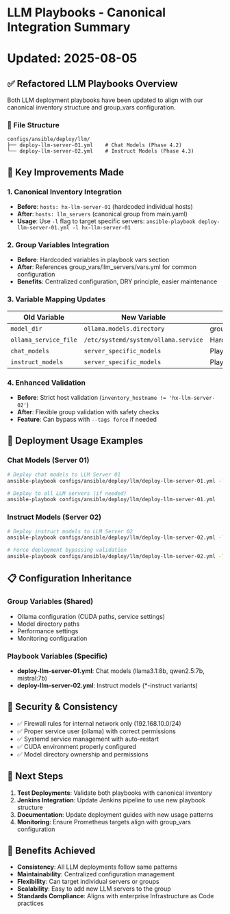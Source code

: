 # LLM Playbooks - Canonical Integration Summary
# Updated: 2025-08-05

## ✅ Refactored LLM Playbooks Overview

Both LLM deployment playbooks have been updated to align with our canonical inventory structure and group_vars configuration.

### 📁 File Structure
```
configs/ansible/deploy/llm/
├── deploy-llm-server-01.yml    # Chat Models (Phase 4.2)
└── deploy-llm-server-02.yml    # Instruct Models (Phase 4.3)
```

## 🔧 Key Improvements Made

### 1. **Canonical Inventory Integration**
- **Before**: `hosts: hx-llm-server-01` (hardcoded individual hosts)
- **After**: `hosts: llm_servers` (canonical group from main.yaml)
- **Usage**: Use `-l` flag to target specific servers: `ansible-playbook deploy-llm-server-01.yml -l hx-llm-server-01`

### 2. **Group Variables Integration**
- **Before**: Hardcoded variables in playbook vars section
- **After**: References group_vars/llm_servers/vars.yml for common configuration
- **Benefits**: Centralized configuration, DRY principle, easier maintenance

### 3. **Variable Mapping Updates**

| Old Variable | New Variable | Source |
|-------------|-------------|---------|
| `model_dir` | `ollama.models.directory` | group_vars/llm_servers/vars.yml |
| `ollama_service_file` | `/etc/systemd/system/ollama.service` | Hardcoded (standard path) |
| `chat_models` | `server_specific_models` | Playbook-specific override |
| `instruct_models` | `server_specific_models` | Playbook-specific override |

### 4. **Enhanced Validation**
- **Before**: Strict host validation (`inventory_hostname != 'hx-llm-server-02'`)
- **After**: Flexible group validation with safety checks
- **Feature**: Can bypass with `--tags force` if needed

## 🎯 Deployment Usage Examples

### Chat Models (Server 01)
```bash
# Deploy chat models to LLM Server 01
ansible-playbook configs/ansible/deploy/llm/deploy-llm-server-01.yml -l hx-llm-server-01

# Deploy to all LLM servers (if needed)
ansible-playbook configs/ansible/deploy/llm/deploy-llm-server-01.yml
```

### Instruct Models (Server 02)
```bash
# Deploy instruct models to LLM Server 02
ansible-playbook configs/ansible/deploy/llm/deploy-llm-server-02.yml -l hx-llm-server-02

# Force deployment bypassing validation
ansible-playbook configs/ansible/deploy/llm/deploy-llm-server-02.yml -l hx-llm-server-02 --tags force
```

## 📋 Configuration Inheritance

### Group Variables (Shared)
- Ollama configuration (CUDA paths, service settings)
- Model directory paths
- Performance settings
- Monitoring configuration

### Playbook Variables (Specific)
- **deploy-llm-server-01.yml**: Chat models (llama3.1:8b, qwen2.5:7b, mistral:7b)
- **deploy-llm-server-02.yml**: Instruct models (*-instruct variants)

## 🔐 Security & Consistency

- ✅ Firewall rules for internal network only (192.168.10.0/24)
- ✅ Proper service user (ollama) with correct permissions
- ✅ Systemd service management with auto-restart
- ✅ CUDA environment properly configured
- ✅ Model directory ownership and permissions

## 🚀 Next Steps

1. **Test Deployments**: Validate both playbooks with canonical inventory
2. **Jenkins Integration**: Update Jenkins pipeline to use new playbook structure
3. **Documentation**: Update deployment guides with new usage patterns
4. **Monitoring**: Ensure Prometheus targets align with group_vars configuration

## 🎉 Benefits Achieved

- **Consistency**: All LLM deployments follow same patterns
- **Maintainability**: Centralized configuration management
- **Flexibility**: Can target individual servers or groups
- **Scalability**: Easy to add new LLM servers to the group
- **Standards Compliance**: Aligns with enterprise Infrastructure as Code practices

